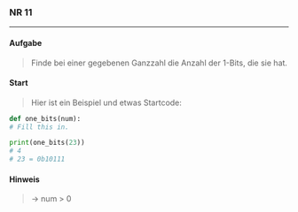 ### NR 11

---

#### Aufgabe

> Finde bei einer gegebenen Ganzzahl die Anzahl der 1-Bits, die sie hat.

#### Start

> Hier ist ein Beispiel und etwas Startcode:

```py
def one_bits(num):
# Fill this in.

print(one_bits(23))
# 4
# 23 = 0b10111
```

#### Hinweis

> -> num > 0<br>
